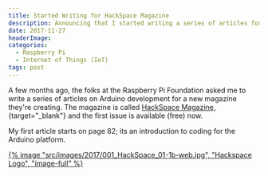 ```yaml
---
title: Started Writing for HackSpace Magazine
description: Announcing that I started writing a series of articles for HackSpace magazine.
date: 2017-11-27
headerImage: 
categories: 
  - Raspberry Pi
  - Internet of Things (IoT)
tags: post
---
```


A few months ago, the folks at the Raspberry Pi Foundation asked me to write a series of articles on Arduino development for a new magazine they're creating. The magazine is called [HackSpace Magazine,](https://hsmag.cc){target="_blank"} and the first issue is available (free) now.

My first article starts on page 82; its an introduction to coding for the Arduino platform.

[{% image "src/images/2017/001_HackSpace_01-1b-web.jpg", "Hackspace Logo", "image-full" %}](https://hsmag.cc)
